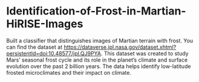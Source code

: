 # Identification-of-Frost-in-Martian-HiRISE-Images
Built a classifier that distinguishes images of Martian terrain with frost. You can find the dataset at https://dataverse.jpl.nasa.gov/dataset.xhtml?persistentId=doi:10.48577/jpl.QJ9PYA.
This dataset was created to study Mars’ seasonal frost cycle and its role in the planet’s climate and surface evolution over the past 2 billion years. The data helps identify low-latitude frosted microclimates and their impact on climate.
